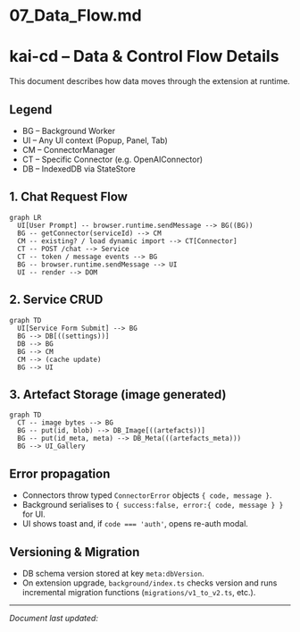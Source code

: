 # 07_Data_Flow.md
# kai-cd – Data & Control Flow Details

This document describes how data moves through the extension at runtime.

## Legend
* BG – Background Worker
* UI – Any UI context (Popup, Panel, Tab)
* CM – ConnectorManager
* CT – Specific Connector (e.g. OpenAIConnector)
* DB – IndexedDB via StateStore

## 1. Chat Request Flow
```mermaid
graph LR
  UI[User Prompt] -- browser.runtime.sendMessage --> BG((BG))
  BG -- getConnector(serviceId) --> CM
  CM -- existing? / load dynamic import --> CT[Connector]
  CT -- POST /chat --> Service
  CT -- token / message events --> BG
  BG -- browser.runtime.sendMessage --> UI
  UI -- render --> DOM
```

## 2. Service CRUD
```mermaid
graph TD
  UI[Service Form Submit] --> BG
  BG --> DB[((settings))]
  DB --> BG
  BG --> CM
  CM --> (cache update)
  BG --> UI
```

## 3. Artefact Storage (image generated)
```mermaid
graph TD
  CT -- image bytes --> BG
  BG -- put(id, blob) --> DB_Image[((artefacts))]
  BG -- put(id_meta, meta) --> DB_Meta(((artefacts_meta)))
  BG --> UI_Gallery
```

## Error propagation
* Connectors throw typed `ConnectorError` objects `{ code, message }`.
* Background serialises to `{ success:false, error:{ code, message } }` for UI.
* UI shows toast and, if `code === 'auth'`, opens re-auth modal.

## Versioning & Migration
* DB schema version stored at key `meta:dbVersion`.
* On extension upgrade, `background/index.ts` checks version and runs incremental migration functions (`migrations/v1_to_v2.ts`, etc.).

---
*Document last updated: <!--timestamp placeholder-->* 
